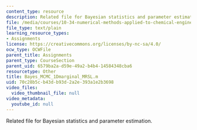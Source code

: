 ```yaml
---
content_type: resource
description: Related file for Bayesian statistics and parameter estimation.
file: /media/courses/10-34-numerical-methods-applied-to-chemical-engineering-fall-2005/70c28b5cb43db93d2a2e393a1e2b3698_Bayes_MCMC_1Dmarginal_MRSL.m
file_type: text/plain
learning_resource_types:
- Assignments
license: https://creativecommons.org/licenses/by-nc-sa/4.0/
ocw_type: OCWFile
parent_title: Assignments
parent_type: CourseSection
parent_uid: 6579ba2a-d59e-49a2-b4b4-14584348cba6
resourcetype: Other
title: Bayes_MCMC_1Dmarginal_MRSL.m
uid: 70c28b5c-b43d-b93d-2a2e-393a1e2b3698
video_files:
  video_thumbnail_file: null
video_metadata:
  youtube_id: null
---
```

Related file for Bayesian statistics and parameter estimation.